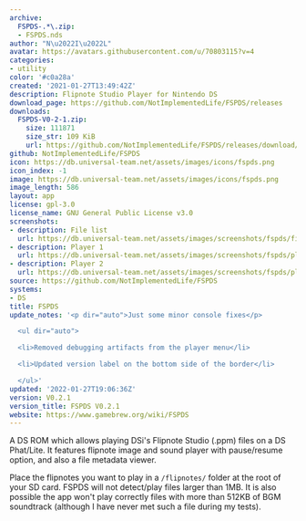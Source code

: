 ```yaml
---
archive:
  FSPDS-.*\.zip:
  - FSPDS.nds
author: "N\u2022I\u2022L"
avatar: https://avatars.githubusercontent.com/u/70803115?v=4
categories:
- utility
color: '#c0a28a'
created: '2021-01-27T13:49:42Z'
description: Flipnote Studio Player for Nintendo DS
download_page: https://github.com/NotImplementedLife/FSPDS/releases
downloads:
  FSPDS-V0-2-1.zip:
    size: 111871
    size_str: 109 KiB
    url: https://github.com/NotImplementedLife/FSPDS/releases/download/V0.2.1/FSPDS-V0-2-1.zip
github: NotImplementedLife/FSPDS
icon: https://db.universal-team.net/assets/images/icons/fspds.png
icon_index: -1
image: https://db.universal-team.net/assets/images/icons/fspds.png
image_length: 586
layout: app
license: gpl-3.0
license_name: GNU General Public License v3.0
screenshots:
- description: File list
  url: https://db.universal-team.net/assets/images/screenshots/fspds/file-list.png
- description: Player 1
  url: https://db.universal-team.net/assets/images/screenshots/fspds/player-1.png
- description: Player 2
  url: https://db.universal-team.net/assets/images/screenshots/fspds/player-2.png
source: https://github.com/NotImplementedLife/FSPDS
systems:
- DS
title: FSPDS
update_notes: '<p dir="auto">Just some minor console fixes</p>

  <ul dir="auto">

  <li>Removed debugging artifacts from the player menu</li>

  <li>Updated version label on the bottom side of the border</li>

  </ul>'
updated: '2022-01-27T19:06:36Z'
version: V0.2.1
version_title: FSPDS V0.2.1
website: https://www.gamebrew.org/wiki/FSPDS
---
```

A DS ROM which allows playing DSi's Flipnote Studio (.ppm) files on a DS Phat/Lite. It features flipnote image and sound player with pause/resume option, and also a file metadata viewer.

Place the flipnotes you want to play in a `/flipnotes/` folder at the root of your SD card. FSPDS will not detect/play files larger than 1MB. It is also possible the app won't play correctly files with more than 512KB of BGM soundtrack (although I have never met such a file during my tests).
